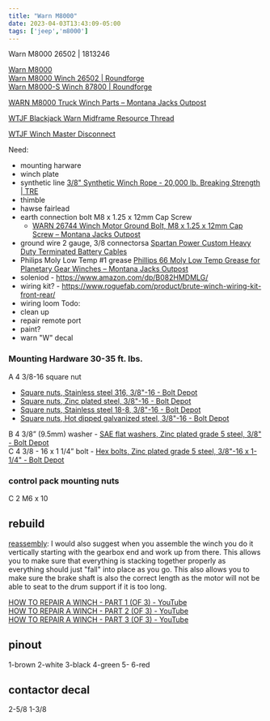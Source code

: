 ```yaml
---
title: "Warn M8000"
date: 2023-04-03T13:43:09-05:00
tags: ['jeep','m8000']
---
```


Warn M8000 26502 | 1813246

[Warn M8000](https://www.warn.com/m8-winch-26502)  
[Warn M8000 Winch 26502 | Roundforge](https://www.roundforge.com/winch-database/warn-m8000-winch-26502/)  
[Warn M8000-S Winch 87800 | Roundforge](https://www.roundforge.com/winch-database/warn-m8000-s-winch-87800/)  

[WARN M8000 Truck Winch Parts – Montana Jacks Outpost](https://www.montanajacks.com/collections/warn-m8000-truck-winch-parts)

[WTJF Blackjack Warn Midframe Resource Thread](https://wranglertjforum.com/threads/warn-mid-frame-winch-resource-thread.68302/)

[WTJF Winch Master Disconnect](https://wranglertjforum.com/threads/winch-master-disconnect.64060)

Need:
- mounting harware
- winch plate
- synthetic line [3/8" Synthetic Winch Rope - 20,000 lb. Breaking Strength | TRE](https://www.tacticalrecoveryequipment.com/product/3-8-synthetic-winch-rope-bundl)
- thimble 
- hawse fairlead
- earth connection bolt M8 x 1.25 x 12mm Cap Screw 
  - [WARN 26744 Winch Motor Ground Bolt, M8 x 1.25 x 12mm Cap Screw – Montana Jacks Outpost](https://www.montanajacks.com/collections/warn-m8000-truck-winch-parts/products/warn-26744-cap-screw-m8-x-1-25-x-12mm)
- ground wire 2 gauge, 3/8 connectorsa [Spartan Power Custom Heavy Duty Terminated Battery Cables](https://spartanpower.com/product/custom-battery-cables/)
- Philips Moly Low Temp #1 grease [Phillips 66 Moly Low Temp Grease for Planetary Gear Winches – Montana Jacks Outpost](https://www.montanajacks.com/products/phillips-66-moly-low-temp-grease)
- soleniod - https://www.amazon.com/dp/B082HMDMLG/
- wiring kit? - https://www.roguefab.com/product/brute-winch-wiring-kit-front-rear/
- wiring loom
Todo:
- clean up
- repair remote port
- paint?
- warn "W" decal


### Mounting Hardware 30-35 ft. lbs. 
A 4 3/8-16 square nut   
- [Square nuts, Stainless steel 316, 3/8"-16 - Bolt Depot](https://www.boltdepot.com/Product-Details.aspx?product=20970)
- [Square nuts, Zinc plated steel, 3/8"-16 - Bolt Depot](https://www.boltdepot.com/Product-Details.aspx?product=7312)
- [Square nuts, Stainless steel 18-8, 3/8"-16 - Bolt Depot](https://www.boltdepot.com/Product-Details.aspx?product=7737)
- [Square nuts, Hot dipped galvanized steel, 3/8"-16 - Bolt Depot](https://www.boltdepot.com/Product-Details.aspx?product=18633)  

B 4 3/8” (9.5mm) washer - [SAE flat washers, Zinc plated grade 5 steel, 3/8" - Bolt Depot](https://www.boltdepot.com/Product-Details.aspx?product=15031)    
C 4 3/8 - 16 x 1 1/4” bolt - [Hex bolts, Zinc plated grade 5 steel, 3/8"-16 x 1-1/4" - Bolt Depot](https://www.boltdepot.com/Product-Details.aspx?product=7237)  

### control pack mounting nuts  
C 2 M6 x 10  

## rebuild

[reassembly](https://wranglertjforum.com/threads/mystery-m8000-winch-driveshaft-wear-pattern.43150/post-722737): I would also suggest when you assemble the winch you do it vertically starting with the gearbox end and work up from there. This allows you to make sure that everything is stacking together properly as everything should just "fall" into place as you go. This also allows you to make sure the brake shaft is also the correct length as the motor will not be able to seat to the drum support if it is too long.

[HOW TO REPAIR A WINCH - PART 1 (OF 3) - YouTube](https://www.youtube.com/watch?v=3zzSC6uBdDw)  
[HOW TO REPAIR A WINCH - PART 2 (OF 3) - YouTube](https://www.youtube.com/watch?v=CyYs-oKlxUE)  
[HOW TO REPAIR A WINCH - PART 3 (OF 3) - YouTube](https://www.youtube.com/watch?v=8HJLbvt9ehM)  

## pinout
1-brown
2-white
3-black
4-green
5-
6-red

## contactor decal
2-5/8
1-3/8